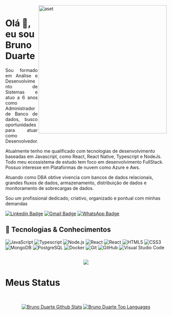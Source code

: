 
<img src="https://tricodetechnology.com.np/img/coding.svg" alt="aset" min-width="400px" max-width="400px" width="400px" align="right" alt="Computador Coffstack">  


# Olá 👋, eu sou Bruno Duarte

<p align = "justify">Sou formado em Análise e Desenvolvimento de Sistemas e atuo a 6 anos como Administrador de Banco de dados, busco oportunidades para atuar como Desenvolvedor.</p>

<p>Atualmente tenho me qualificado com tecnologias de desenvolvimento baseadas em Javascript, como React, React Native, Typescript e NodeJs. Todo meu ecossistema de estudo tem foco em desenvolvimento FullStack. Possuo interesse em Plataformas de nuvem como Azure e Aws.</p>

<p>Atuando como DBA obtive vivencia com bancos de dados relacionais, grandes fluxos de dados, armazenamento, distribuição de dados e monitoramento de sobrecargas de dados.</p>

<p>Sou um profissional dedicado, criativo, organizado e pontual com minhas demandas</p>

[![Linkedin Badge](https://img.shields.io/badge/-LinkedIn-blue?style=flat-square&logo=Linkedin&logoColor=white&link=https://www.linkedin.com/in/brunoduarteads/)](https://www.linkedin.com/in/brunoduarteads/)
[![Gmail Badge](https://img.shields.io/badge/-Gmail-c14438?style=flat-square&logo=Gmail&logoColor=white&link=mailto:brunoduarte.inf@gmail.com)](mailto:brunoduarte.inf@gmail.com)
[![WhatsApp Badge](https://img.shields.io/badge/WhatsApp-0DA204?style=flat-square&logo=whatsapp&logoColor=white)](https://wa.me/5521981072425)

## 🚀 Tecnologias & Conhecimentos

![JavaScript](https://img.shields.io/badge/-JavaScript-black?style=flat-square&logo=javascript)
![Typescript](https://img.shields.io/badge/-Typescript-black?style=flat-square&logo=typescript)
![Node.js](https://img.shields.io/badge/-Node.js-black?style=flat-square&logo=Node.js)
![React](https://img.shields.io/badge/-React.js-black?style=flat-square&logo=react)
![React](https://img.shields.io/badge/-React%20Native-black?style=flat-square&logo=react)
![HTML5](https://img.shields.io/badge/-HTML5-black?style=flat-square&logo=html5&logoColor=white)
![CSS3](https://img.shields.io/badge/-CSS3-black?style=flat-square&logo=css3)
![MongoDB](https://img.shields.io/badge/-MongoDB-black?style=flat-square&logo=mongodb)
![PostgreSQL](https://img.shields.io/badge/-PostgreSQL-black?style=flat-square&logo=postgresql)
![Docker](https://img.shields.io/badge/-Docker-black?style=flat-square&logo=docker)
![Git](https://img.shields.io/badge/-Git-black?style=flat-square&logo=git)
![GitHub](https://img.shields.io/badge/-GitHub-black?style=flat-square&logo=github)
![Visual Studio Code](https://img.shields.io/badge/-Visual%20Studio%20Code-black?style=flat-square&logo=VisualStudioCode)



##

<p align="center">
  <img src="https://github-readme-streak-stats.herokuapp.com?user=codexdevbrn&theme=nightowl&hide_border=true&border_radius=9.3&locale=pt_BR&date_format=j%2Fn%5B%2FY%5D&mode=weekly" />
  </p>

# Meus Status

<br/>

<p align="center">
<a href="https://github.com/codexdevbrn/github-readme-stats"><img alt="Bruno Duarte Github Stats" src="https://github-readme-stats.vercel.app/api?username=codexdevbrn&show_icons=true&count_private=true&theme=react&hide_border=true&bg_color=0D1117" /></a>
  <a href="https://github.com/codexdevbrn/github-readme-stats"><img alt="Bruno Duarte Top Languages" src="https://github-readme-stats.vercel.app/api/top-langs/?username=codexdevbrn&langs_count=8&count_private=true&layout=compact&theme=react&hide_border=true&bg_color=0D1117" /></a>
  </p>
  <br/>

